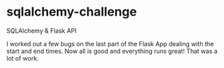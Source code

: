 # sqlalchemy-challenge
SQLAlchemy &amp; Flask API

 I worked out a few bugs on the last part of the Flask App dealing with the start and end times. 
Now all is good and everything runs great! That was a lot of work. 
